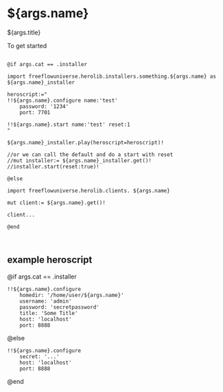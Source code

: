 # ${args.name}

${args.title}

To get started

```vlang

@if args.cat == .installer

import freeflowuniverse.herolib.installers.something.${args.name} as ${args.name}_installer

heroscript:="
!!${args.name}.configure name:'test'
	password: '1234'
	port: 7701

!!${args.name}.start name:'test' reset:1 
"

${args.name}_installer.play(heroscript=heroscript)!

//or we can call the default and do a start with reset
//mut installer:= ${args.name}_installer.get()!
//installer.start(reset:true)!

@else

import freeflowuniverse.herolib.clients. ${args.name}

mut client:= ${args.name}.get()!

client...

@end



```

## example heroscript

@if args.cat == .installer
```hero
!!${args.name}.configure
    homedir: '/home/user/${args.name}'
    username: 'admin'
    password: 'secretpassword'
    title: 'Some Title'
    host: 'localhost'
    port: 8888

```
@else
```hero
!!${args.name}.configure
    secret: '...'
    host: 'localhost'
    port: 8888
```
@end



